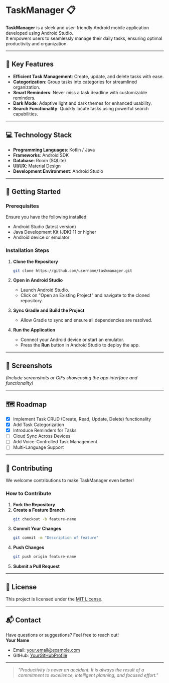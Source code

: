 
# TaskManager 📋  
**TaskManager** is a sleek and user-friendly Android mobile application developed using Android Studio.  
It empowers users to seamlessly manage their daily tasks, ensuring optimal productivity and organization.  

---

## 🌟 Key Features  
- **Efficient Task Management**: Create, update, and delete tasks with ease.  
- **Categorization**: Group tasks into categories for streamlined organization.  
- **Smart Reminders**: Never miss a task deadline with customizable reminders.  
- **Dark Mode**: Adaptive light and dark themes for enhanced usability.  
- **Search Functionality**: Quickly locate tasks using powerful search capabilities.  

---

## 💻 Technology Stack  
- **Programming Languages**: Kotlin / Java  
- **Frameworks**: Android SDK  
- **Database**: Room (SQLite)  
- **UI/UX**: Material Design  
- **Development Environment**: Android Studio  

---

## 🚀 Getting Started  

### Prerequisites  
Ensure you have the following installed:  
- Android Studio (latest version)  
- Java Development Kit (JDK) 11 or higher  
- Android device or emulator  

### Installation Steps  
1. **Clone the Repository**  
   ```bash  
   git clone https://github.com/username/taskmanager.git  
   ```  

2. **Open in Android Studio**  
   - Launch Android Studio.  
   - Click on "Open an Existing Project" and navigate to the cloned repository.  

3. **Sync Gradle and Build the Project**  
   - Allow Gradle to sync and ensure all dependencies are resolved.  

4. **Run the Application**  
   - Connect your Android device or start an emulator.  
   - Press the **Run** button in Android Studio to deploy the app.  

---

## 📸 Screenshots  
*(Include screenshots or GIFs showcasing the app interface and functionality)*  

---

## 🗺️ Roadmap  
- [x] Implement Task CRUD (Create, Read, Update, Delete) functionality  
- [x] Add Task Categorization  
- [x] Introduce Reminders for Tasks  
- [ ] Cloud Sync Across Devices  
- [ ] Add Voice-Controlled Task Management  
- [ ] Multi-Language Support  

---

## 🤝 Contributing  

We welcome contributions to make TaskManager even better!  

### How to Contribute  
1. **Fork the Repository**  
2. **Create a Feature Branch**  
   ```bash  
   git checkout -b feature-name  
   ```  
3. **Commit Your Changes**  
   ```bash  
   git commit -m "Description of feature"  
   ```  
4. **Push Changes**  
   ```bash  
   git push origin feature-name  
   ```  
5. **Submit a Pull Request**  

---

## 📝 License  
This project is licensed under the [MIT License](LICENSE).  

---

## 📬 Contact  
Have questions or suggestions? Feel free to reach out!  
**Your Name**  
- Email: [your.email@example.com](mailto:your.email@example.com)  
- GitHub: [YourGitHubProfile](https://github.com/YourGitHubProfile)  

---

> _"Productivity is never an accident. It is always the result of a commitment to excellence, intelligent planning, and focused effort."_  
